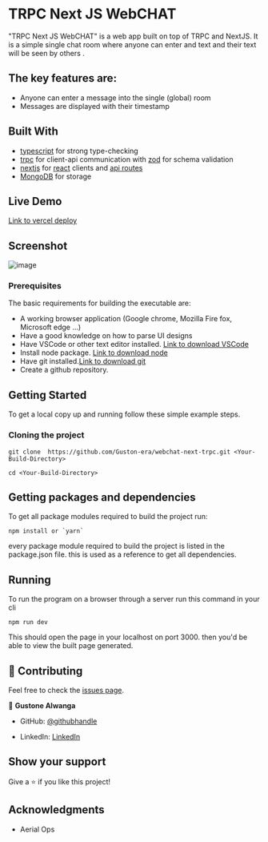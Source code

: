 # TRPC Next JS WebCHAT

"TRPC Next JS WebCHAT" is a web app built on top of TRPC and NextJS. It is a simple single chat room where anyone can enter and text and their text will be seen by others .

## The key features are:

- Anyone can enter a message into the single (global) room
- Messages are displayed with their timestamp

## Built With

- [typescript](https://www.typescriptlang.org/) for strong type-checking
- [trpc](https://trpc.io/) for client-api communication with [zod](https://github.com/colinhacks/zod) for schema validation
- [nextjs](https://nextjs.org/) for [react](https://reactjs.org/) clients and [api routes](https://nextjs.org/docs/api-routes/introduction)
- [MongoDB](https://www.mongodb.com/) for storage

## Live Demo

[Link to vercel deploy](https://webchat-next-trpc.vercel.app/)

## Screenshot
![image](https://user-images.githubusercontent.com/84548265/193922187-768b196e-be2a-403a-b8a6-fb7ff365f696.png)


### Prerequisites

The basic requirements for building the executable are:

- A working browser application (Google chrome, Mozilla Fire fox, Microsoft edge ...)
- Have a good knowledge on how to parse UI designs
- Have VSCode or other text editor installed. [Link to download VSCode](https://code.visualstudio.com/download)
- Install node package. [Link to download node](https://nodejs.org/en/download/)
- Have git installed.[Link to download git](https://git-scm.com/downloads)
- Create a github repository.

## Getting Started

To get a local copy up and running follow these simple example steps.

### Cloning the project

```
git clone  https://github.com/Guston-era/webchat-next-trpc.git <Your-Build-Directory>

```

```
cd <Your-Build-Directory>

```

## Getting packages and dependencies

To get all package modules required to build the project run:

```
npm install or `yarn`
```

every package module required to build the project is listed in the package.json file. this is used as a reference to get all dependencies.

## Running

To run the program on a browser through a server run this command in your cli

```
npm run dev
```

This should open the page in your localhost on port 3000. then you'd be able to view the built page generated.

## 🤝 Contributing

Feel free to check the [issues page](../../issues/).

👤 **Gustone Alwanga**

- GitHub: [@githubhandle](https://github.com/Guston-era)

- LinkedIn: [LinkedIn](https://linkedin.com/in/gustone-alwanga-1a09ba14b/)

## Show your support

Give a ⭐️ if you like this project!

## Acknowledgments

- Aerial Ops
